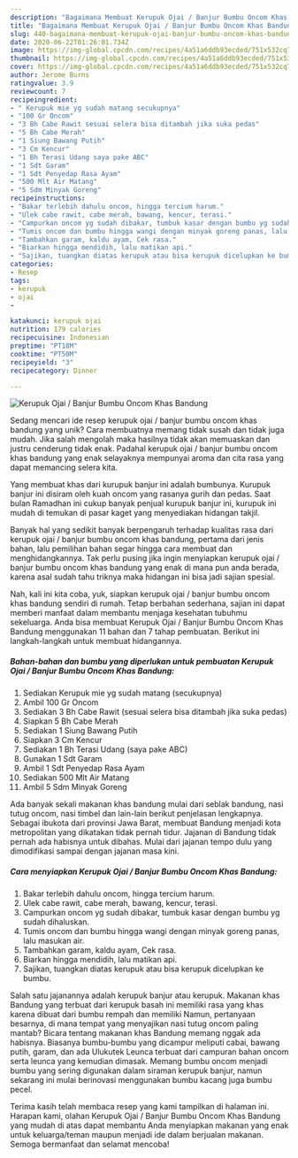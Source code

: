 ```yaml
---
description: "Bagaimana Membuat Kerupuk Ojai / Banjur Bumbu Oncom Khas Bandung Anti Gagal"
title: "Bagaimana Membuat Kerupuk Ojai / Banjur Bumbu Oncom Khas Bandung Anti Gagal"
slug: 440-bagaimana-membuat-kerupuk-ojai-banjur-bumbu-oncom-khas-bandung-anti-gagal
date: 2020-06-22T01:26:01.734Z
image: https://img-global.cpcdn.com/recipes/4a51a6ddb93ecded/751x532cq70/kerupuk-ojai-banjur-bumbu-oncom-khas-bandung-foto-resep-utama.jpg
thumbnail: https://img-global.cpcdn.com/recipes/4a51a6ddb93ecded/751x532cq70/kerupuk-ojai-banjur-bumbu-oncom-khas-bandung-foto-resep-utama.jpg
cover: https://img-global.cpcdn.com/recipes/4a51a6ddb93ecded/751x532cq70/kerupuk-ojai-banjur-bumbu-oncom-khas-bandung-foto-resep-utama.jpg
author: Jerome Burns
ratingvalue: 3.9
reviewcount: 7
recipeingredient:
- " Kerupuk mie yg sudah matang secukupnya"
- "100 Gr Oncom"
- "3 Bh Cabe Rawit sesuai selera bisa ditambah jika suka pedas"
- "5 Bh Cabe Merah"
- "1 Siung Bawang Putih"
- "3 Cm Kencur"
- "1 Bh Terasi Udang saya pake ABC"
- "1 Sdt Garam"
- "1 Sdt Penyedap Rasa Ayam"
- "500 Mlt Air Matang"
- "5 Sdm Minyak Goreng"
recipeinstructions:
- "Bakar terlebih dahulu oncom, hingga tercium harum."
- "Ulek cabe rawit, cabe merah, bawang, kencur, terasi."
- "Campurkan oncom yg sudah dibakar, tumbuk kasar dengan bumbu yg sudah dihaluskan."
- "Tumis oncom dan bumbu hingga wangi dengan minyak goreng panas, lalu masukan air."
- "Tambahkan garam, kaldu ayam, Cek rasa."
- "Biarkan hingga mendidih, lalu matikan api."
- "Sajikan, tuangkan diatas kerupuk atau bisa kerupuk dicelupkan ke bumbu."
categories:
- Resep
tags:
- kerupuk
- ojai
- 

katakunci: kerupuk ojai  
nutrition: 179 calories
recipecuisine: Indonesian
preptime: "PT18M"
cooktime: "PT50M"
recipeyield: "3"
recipecategory: Dinner

---
```



![Kerupuk Ojai / Banjur Bumbu Oncom Khas Bandung](https://img-global.cpcdn.com/recipes/4a51a6ddb93ecded/751x532cq70/kerupuk-ojai-banjur-bumbu-oncom-khas-bandung-foto-resep-utama.jpg)

Sedang mencari ide resep kerupuk ojai / banjur bumbu oncom khas bandung yang unik? Cara membuatnya memang tidak susah dan tidak juga mudah. Jika salah mengolah maka hasilnya tidak akan memuaskan dan justru cenderung tidak enak. Padahal kerupuk ojai / banjur bumbu oncom khas bandung yang enak selayaknya mempunyai aroma dan cita rasa yang dapat memancing selera kita.

Yang membuat khas dari kurupuk banjur ini adalah bumbunya. Kurupuk banjur ini disiram oleh kuah oncom yang rasanya gurih dan pedas. Saat bulan Ramadhan ini cukup banyak penjual kurupuk banjur ini, kurupuk ini mudah di temukan di pasar kaget yang menyediakan hidangan takjil.

Banyak hal yang sedikit banyak berpengaruh terhadap kualitas rasa dari kerupuk ojai / banjur bumbu oncom khas bandung, pertama dari jenis bahan, lalu pemilihan bahan segar hingga cara membuat dan menghidangkannya. Tak perlu pusing jika ingin menyiapkan kerupuk ojai / banjur bumbu oncom khas bandung yang enak di mana pun anda berada, karena asal sudah tahu triknya maka hidangan ini bisa jadi sajian spesial.


Nah, kali ini kita coba, yuk, siapkan kerupuk ojai / banjur bumbu oncom khas bandung sendiri di rumah. Tetap berbahan sederhana, sajian ini dapat memberi manfaat dalam membantu menjaga kesehatan tubuhmu sekeluarga. Anda bisa membuat Kerupuk Ojai / Banjur Bumbu Oncom Khas Bandung menggunakan 11 bahan dan 7 tahap pembuatan. Berikut ini langkah-langkah untuk membuat hidangannya.

<!--inarticleads1-->

##### Bahan-bahan dan bumbu yang diperlukan untuk pembuatan Kerupuk Ojai / Banjur Bumbu Oncom Khas Bandung:

1. Sediakan  Kerupuk mie yg sudah matang (secukupnya)
1. Ambil 100 Gr Oncom
1. Sediakan 3 Bh Cabe Rawit (sesuai selera bisa ditambah jika suka pedas)
1. Siapkan 5 Bh Cabe Merah
1. Sediakan 1 Siung Bawang Putih
1. Siapkan 3 Cm Kencur
1. Sediakan 1 Bh Terasi Udang (saya pake ABC)
1. Gunakan 1 Sdt Garam
1. Ambil 1 Sdt Penyedap Rasa Ayam
1. Sediakan 500 Mlt Air Matang
1. Ambil 5 Sdm Minyak Goreng


Ada banyak sekali makanan khas bandung mulai dari seblak bandung, nasi tutug oncom, nasi timbel dan lain-lain berikut penjelasan lengkapnya. Sebagai ibukota dari provinsi Jawa Barat, membuat Bandung menjadi kota metropolitan yang dikatakan tidak pernah tidur. Jajanan di Bandung tidak pernah ada habisnya untuk dibahas. Mulai dari jajanan tempo dulu yang dimodifikasi sampai dengan jajanan masa kini. 

<!--inarticleads2-->

##### Cara menyiapkan Kerupuk Ojai / Banjur Bumbu Oncom Khas Bandung:

1. Bakar terlebih dahulu oncom, hingga tercium harum.
1. Ulek cabe rawit, cabe merah, bawang, kencur, terasi.
1. Campurkan oncom yg sudah dibakar, tumbuk kasar dengan bumbu yg sudah dihaluskan.
1. Tumis oncom dan bumbu hingga wangi dengan minyak goreng panas, lalu masukan air.
1. Tambahkan garam, kaldu ayam, Cek rasa.
1. Biarkan hingga mendidih, lalu matikan api.
1. Sajikan, tuangkan diatas kerupuk atau bisa kerupuk dicelupkan ke bumbu.


Salah satu jajanannya adalah kerupuk banjur atau kerupuk. Makanan khas Bandung yang terbuat dari kerupuk basah ini memiliki rasa yang khas karena dibuat dari bumbu rempah dan memiliki Namun, pertanyaan besarnya, di mana tempat yang menyajikan nasi tutug oncom paling mantab? Bicara tentang makanan khas Bandung memang nggak ada habisnya. Biasanya bumbu-bumbu yang dicampur meliputi cabai, bawang putih, garam, dan ada Ulukutek Leunca terbuat dari campuran bahan oncom serta leunca yang kemudian dimasak. Memang bumbu oncom menjadi bumbu yang sering digunakan dalam siraman kerupuk banjur, namun sekarang ini mulai berinovasi menggunakan bumbu kacang juga bumbu pecel. 

Terima kasih telah membaca resep yang kami tampilkan di halaman ini. Harapan kami, olahan Kerupuk Ojai / Banjur Bumbu Oncom Khas Bandung yang mudah di atas dapat membantu Anda menyiapkan makanan yang enak untuk keluarga/teman maupun menjadi ide dalam berjualan makanan. Semoga bermanfaat dan selamat mencoba!
